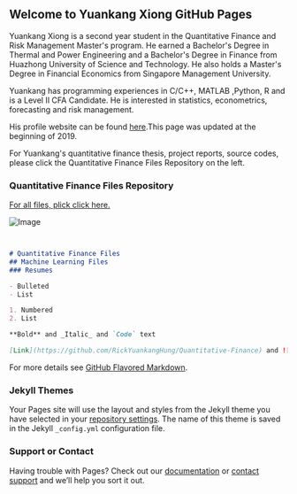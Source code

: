 ## Welcome to Yuankang Xiong GitHub Pages

Yuankang Xiong is a second year student in the Quantitative Finance and Risk Management Master's program. He earned a Bachelor's Degree in Thermal and Power Engineering and a Bachelor's Degree in Finance from Huazhong University of Science and Technology. He also holds a Master's Degree in Financial Economics from Singapore Management University.  

Yuankang has programming experiences in C/C++, MATLAB ,Python, R and is a Level II CFA Candidate. He is interested in statistics, econometrics, forecasting and risk management.

His profile website can be found [here](https://lsa.umich.edu/math/people/quant/2017/ricxiong.html).This page was updated at the beginning of 2019.

For Yuankang's quantitative finance thesis, project reports, source codes, please click the Quantitative Finance Files Repository on the left.  

### Quantitative Finance Files Repository

[For all files, plick click here.](https://github.com/RickYuankangHung/Quantitative-Finance)

![Image]('POMPCSI300.png')


```markdown


# Quantitative Finance Files
## Machine Learning Files
### Resumes

- Bulleted
- List

1. Numbered
2. List

**Bold** and _Italic_ and `Code` text

[Link](https://github.com/RickYuankangHung/Quantitative-Finance) and ![Image](src)
```

For more details see [GitHub Flavored Markdown](https://guides.github.com/features/mastering-markdown/).

### Jekyll Themes

Your Pages site will use the layout and styles from the Jekyll theme you have selected in your [repository settings](https://github.com/RickYuankangHung/RickYuankangHung.github.io/settings). The name of this theme is saved in the Jekyll `_config.yml` configuration file.

### Support or Contact

Having trouble with Pages? Check out our [documentation](https://help.github.com/categories/github-pages-basics/) or [contact support](https://github.com/contact) and we’ll help you sort it out.
